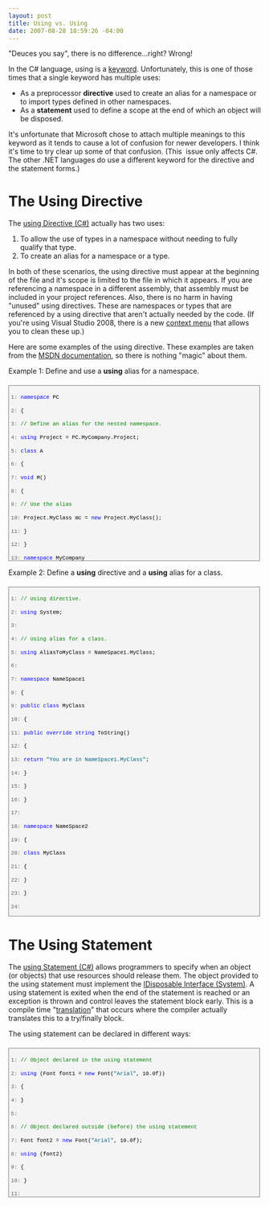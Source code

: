 ```yaml
---
layout: post
title: Using vs. Using
date: 2007-08-28 18:59:26 -04:00
---
```


"Deuces you say", there is no difference...right? Wrong!

In the C# language, using is a [keyword](http://msdn2.microsoft.com/library/zhdeatwt(VS.80).aspx). Unfortunately, this is one of those times that a single keyword has multiple uses:

*   As a preprocessor **directive** used to create an alias for a namespace or to import types defined in other namespaces.  
*   As a **statement** used to define a scope at the end of which an object will be disposed. 

It's unfortunate that Microsoft chose to attach multiple meanings to this keyword as it tends to cause a lot of confusion for newer developers. I think it's time to try clear up some of that confusion. (This  issue only affects C#. The other .NET languages do use a different keyword for the directive and the statement forms.)

# The Using Directive

The [using Directive (C#)](http://msdn2.microsoft.com/library/sf0df423(VS.80).aspx) actually has two uses:

1.  To allow the use of types in a namespace without needing to fully qualify that type.  
2.  To create an alias for a namespace or a type. 

In both of these scenarios, the using directive must appear at the beginning of the file and it's scope is limited to the file in which it appears. If you are referencing a namespace in a different assembly, that assembly must be included in your project references. Also, there is no harm in having "unused" using directives. These are namespaces or types that are referenced by a using directive that aren't actually needed by the code. (If you're using Visual Studio 2008, there is a new [context menu](http://geekswithblogs.net/sdorman/archive/2007/08/08/Visual-Studio-2008-Code-Editor-Improvements.aspx) that allows you to clean these up.)

Here are some examples of the using directive. These examples are taken from the [MSDN documentation](http://msdn2.microsoft.com/library/sf0df423(VS.80).aspx), so there is nothing "magic" about them.

Example 1: Define and use a **using** alias for a namespace.
 <div style="border-right: gray 1px solid; padding-right: 4px; border-top: gray 1px solid; padding-left: 4px; font-size: 8pt; padding-bottom: 4px; margin: 20px 0px 10px; overflow: auto; border-left: gray 1px solid; width: 97.5%; cursor: text; max-height: 400px; line-height: 12pt; padding-top: 4px; border-bottom: gray 1px solid; font-family: consolas, 'Courier New', courier, monospace; height: 340px; background-color: #f4f4f4"> <div style="padding-right: 0px; padding-left: 0px; font-size: 8pt; padding-bottom: 0px; overflow: visible; width: 100%; color: black; border-top-style: none; line-height: 12pt; padding-top: 0px; font-family: consolas, 'Courier New', courier, monospace; border-right-style: none; border-left-style: none; background-color: #f4f4f4; border-bottom-style: none">

<span style="color: #606060">   1:</span> <span style="color: #0000ff">namespace</span> PC

<span style="color: #606060">   2:</span> {

<span style="color: #606060">   3:</span>     <span style="color: #008000">// Define an alias for the nested namespace.</span>

<span style="color: #606060">   4:</span>     <span style="color: #0000ff">using</span> Project = PC.MyCompany.Project;

<span style="color: #606060">   5:</span>     <span style="color: #0000ff">class</span> A 

<span style="color: #606060">   6:</span>     {

<span style="color: #606060">   7:</span>         <span style="color: #0000ff">void</span> M()

<span style="color: #606060">   8:</span>         {

<span style="color: #606060">   9:</span>             <span style="color: #008000">// Use the alias</span>

<span style="color: #606060">  10:</span>             Project.MyClass mc = <span style="color: #0000ff">new</span> Project.MyClass();

<span style="color: #606060">  11:</span>         }

<span style="color: #606060">  12:</span>     }

<span style="color: #606060">  13:</span>     <span style="color: #0000ff">namespace</span> MyCompany

<span style="color: #606060">  14:</span>     {

<span style="color: #606060">  15:</span>         <span style="color: #0000ff">namespace</span> Project

<span style="color: #606060">  16:</span>         {

<span style="color: #606060">  17:</span>             <span style="color: #0000ff">public</span> <span style="color: #0000ff">class</span> MyClass{}

<span style="color: #606060">  18:</span>         }

<span style="color: #606060">  19:</span>     }

<span style="color: #606060">  20:</span> }
</div></div>


Example 2: Define a **using** directive and a **using** alias for a class.

<div style="border-right: gray 1px solid; padding-right: 4px; border-top: gray 1px solid; padding-left: 4px; font-size: 8pt; padding-bottom: 4px; margin: 20px 0px 10px; overflow: auto; border-left: gray 1px solid; width: 97.5%; cursor: text; max-height: 800px; line-height: 12pt; padding-top: 4px; border-bottom: gray 1px solid; font-family: consolas, 'Courier New', courier, monospace; height: 646px; background-color: #f4f4f4">
<div style="padding-right: 0px; padding-left: 0px; font-size: 8pt; padding-bottom: 0px; overflow: visible; width: 100%; color: black; border-top-style: none; line-height: 12pt; padding-top: 0px; font-family: consolas, 'Courier New', courier, monospace; border-right-style: none; border-left-style: none; background-color: #f4f4f4; border-bottom-style: none">

<span style="color: #606060">   1:</span> <span style="color: #008000">// Using directive.</span>

<span style="color: #606060">   2:</span> <span style="color: #0000ff">using</span> System;   

<span style="color: #606060">   3:</span>  

<span style="color: #606060">   4:</span> <span style="color: #008000">// Using alias for a class.</span>

<span style="color: #606060">   5:</span> <span style="color: #0000ff">using</span> AliasToMyClass = NameSpace1.MyClass;   

<span style="color: #606060">   6:</span>  

<span style="color: #606060">   7:</span> <span style="color: #0000ff">namespace</span> NameSpace1 

<span style="color: #606060">   8:</span> {

<span style="color: #606060">   9:</span>     <span style="color: #0000ff">public</span> <span style="color: #0000ff">class</span> MyClass 

<span style="color: #606060">  10:</span>     {

<span style="color: #606060">  11:</span>         <span style="color: #0000ff">public</span> <span style="color: #0000ff">override</span> <span style="color: #0000ff">string</span> ToString() 

<span style="color: #606060">  12:</span>         {

<span style="color: #606060">  13:</span>             <span style="color: #0000ff">return</span> <span style="color: #006080">"You are in NameSpace1.MyClass"</span>;

<span style="color: #606060">  14:</span>         }

<span style="color: #606060">  15:</span>     }

<span style="color: #606060">  16:</span> }

<span style="color: #606060">  17:</span>  

<span style="color: #606060">  18:</span> <span style="color: #0000ff">namespace</span> NameSpace2 

<span style="color: #606060">  19:</span> {

<span style="color: #606060">  20:</span>     <span style="color: #0000ff">class</span> MyClass 

<span style="color: #606060">  21:</span>     {

<span style="color: #606060">  22:</span>     }

<span style="color: #606060">  23:</span> }

<span style="color: #606060">  24:</span>  

<span style="color: #606060">  25:</span> <span style="color: #0000ff">namespace</span> NameSpace3 

<span style="color: #606060">  26:</span> {

<span style="color: #606060">  27:</span>     <span style="color: #008000">// Using directive:</span>

<span style="color: #606060">  28:</span>     <span style="color: #0000ff">using</span> NameSpace1;

<span style="color: #606060">  29:</span>     <span style="color: #008000">// Using directive:</span>

<span style="color: #606060">  30:</span>     <span style="color: #0000ff">using</span> NameSpace2;   

<span style="color: #606060">  31:</span>  

<span style="color: #606060">  32:</span>     <span style="color: #0000ff">class</span> MainClass

<span style="color: #606060">  33:</span>     {

<span style="color: #606060">  34:</span>         <span style="color: #0000ff">static</span> <span style="color: #0000ff">void</span> Main() 

<span style="color: #606060">  35:</span>         {

<span style="color: #606060">  36:</span>             AliasToMyClass somevar = <span style="color: #0000ff">new</span> AliasToMyClass();

<span style="color: #606060">  37:</span>             Console.WriteLine(somevar);

<span style="color: #606060">  38:</span>         }

<span style="color: #606060">  39:</span>     }

<span style="color: #606060">  40:</span> }
</div></div>


# The Using Statement

The [using Statement (C#)](http://msdn2.microsoft.com/library/yh598w02(VS.80).aspx) allows programmers to specify when an object (or objects) that use resources should release them. The object provided to the using statement must implement the [IDisposable Interface (System)](http://msdn2.microsoft.com/library/system.idisposable(VS.80).aspx). A using statement is exited when the end of the statement is reached or an exception is thrown and control leaves the statement block early. This is a compile time "[translation](http://geekswithblogs.net/sdorman/archive/2007/07/21/Using-Garbage-Collection-in-.NET.aspx)" that occurs where the compiler actually translates this to a try/finally block. 

The using statement can be declared in different ways:

<div style="border-right: gray 1px solid; padding-right: 4px; border-top: gray 1px solid; padding-left: 4px; font-size: 8pt; padding-bottom: 4px; margin: 20px 0px 10px; overflow: auto; border-left: gray 1px solid; width: 97.5%; cursor: text; max-height: 400px; line-height: 12pt; padding-top: 4px; border-bottom: gray 1px solid; font-family: consolas, 'Courier New', courier, monospace; height: 287px; background-color: #f4f4f4">
<div style="padding-right: 0px; padding-left: 0px; font-size: 8pt; padding-bottom: 0px; overflow: visible; width: 100%; color: black; border-top-style: none; line-height: 12pt; padding-top: 0px; font-family: consolas, 'Courier New', courier, monospace; border-right-style: none; border-left-style: none; background-color: #f4f4f4; border-bottom-style: none">

<span style="color: #606060">   1:</span> <span style="color: #008000">// Object declared in the using statement</span>

<span style="color: #606060">   2:</span> <span style="color: #0000ff">using</span> (Font font1 = <span style="color: #0000ff">new</span> Font(<span style="color: #006080">"Arial"</span>, 10.0f))

<span style="color: #606060">   3:</span> {

<span style="color: #606060">   4:</span> }

<span style="color: #606060">   5:</span>  

<span style="color: #606060">   6:</span> <span style="color: #008000">// Object declared outside (before) the using statement</span>

<span style="color: #606060">   7:</span> Font font2 = <span style="color: #0000ff">new</span> Font(<span style="color: #006080">"Arial"</span>, 10.0f);

<span style="color: #606060">   8:</span> <span style="color: #0000ff">using</span> (font2)

<span style="color: #606060">   9:</span> {

<span style="color: #606060">  10:</span> }

<span style="color: #606060">  11:</span>  

<span style="color: #606060">  12:</span> <span style="color: #008000">// Multiple objects (must be declared inside the using statement, and must</span>

<span style="color: #606060">  13:</span> <span style="color: #008000">// all be of the same type)</span>

<span style="color: #606060">  14:</span> <span style="color: #0000ff">using</span> (Font font3 = <span style="color: #0000ff">new</span> Font(<span style="color: #006080">"Arial"</span>, 10.0f), font4 = <span style="color: #0000ff">new</span> Font(<span style="color: #006080">"Arial"</span>, 10.0f))

<span style="color: #606060">  15:</span> {

<span style="color: #606060">  16:</span> }
</div></div>
